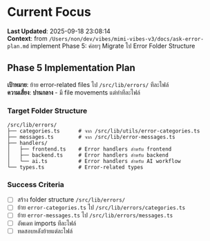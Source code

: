 # Current Focus

**Last Updated**: 2025-09-18 23:08:14  
**Context**: from `/Users/non/dev/vibes/mimi-vibes-v3/docs/ask-error-plan.md` implement Phase 5: ค่อยๆ Migrate ไป Error Folder Structure

## Phase 5 Implementation Plan

**เป้าหมาย**: ย้าย error-related files ไป `/src/lib/errors/` ทีละไฟล์  
**ความเสี่ยง**: **ปานกลาง** - มี file movements แต่ทำทีละไฟล์

### Target Folder Structure
```
/src/lib/errors/
├── categories.ts      # จาก /src/lib/utils/error-categories.ts
├── messages.ts        # จาก /src/lib/error-messages.ts
├── handlers/
│   ├── frontend.ts    # Error handlers สำหรับ frontend
│   ├── backend.ts     # Error handlers สำหรับ backend
│   └── ai.ts          # Error handlers สำหรับ AI workflow
└── types.ts           # Error-related types
```

### Success Criteria
- [ ] สร้าง folder structure `/src/lib/errors/`
- [ ] ย้าย `error-categories.ts` ไป `/src/lib/errors/categories.ts`
- [ ] ย้าย `error-messages.ts` ไป `/src/lib/errors/messages.ts`
- [ ] อัพเดท imports ทีละไฟล์
- [ ] ทดสอบหลังย้ายแต่ละไฟล์

